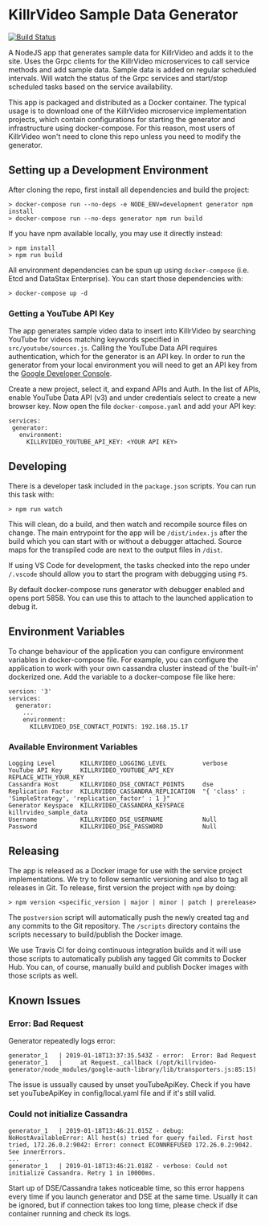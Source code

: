 # KillrVideo Sample Data Generator

[![Build Status](https://travis-ci.org/KillrVideo/killrvideo-generator.svg?branch=master)](https://travis-ci.org/KillrVideo/killrvideo-generator)

A NodeJS app that generates sample data for KillrVideo and adds it to the site. Uses the Grpc
clients for the KillrVideo microservices to call service methods and add sample data. Sample
data is added on regular scheduled intervals. Will watch the status of the Grpc services and
start/stop scheduled tasks based on the service availability.

This app is packaged and distributed as a Docker container. The typical usage is to download one of the KillrVideo microservice implementation projects, which contain configurations for starting the generator and infrastructure using docker-compose. For this reason, most users of KillrVideo won't need to clone this repo unless you need to modify the generator.

## Setting up a Development Environment

After cloning the repo, first install all dependencies and build the project:
```
> docker-compose run --no-deps -e NODE_ENV=development generator npm install
> docker-compose run --no-deps generator npm run build
```

If you have npm available locally, you may use it directly instead:
```
> npm install
> npm run build
```

All environment dependencies can be spun up using `docker-compose` (i.e. Etcd and DataStax
Enterprise). You can start those dependencies with:
```
> docker-compose up -d
```

### Getting a YouTube API Key

The app generates sample video data to insert into KillrVideo by searching YouTube for videos matching keywords specified in `src/youtube/sources.js`. Calling the YouTube Data API requires  authentication, which for the generator is an API key. In order to run the generator from your local environment you will need to get an API key from the [Google Developer Console](https://console.developers.google.com/). 

Create a new project, select it, and expand APIs and Auth. In the list of APIs, enable YouTube Data API (v3) and under credentials select to create a new browser key. Now open the file `docker-compose.yaml` and add your API key:
 ```
 services:
  generator:
    environment:
      KILLRVIDEO_YOUTUBE_API_KEY: <YOUR API KEY> 
```

## Developing

There is a developer task included in the `package.json` scripts. You can run this task with:
```
> npm run watch
```
This will clean, do a build, and then watch and recompile source files on change. The main
entrypoint for the app will be `/dist/index.js` after the build which you can start with or
without a debugger attached. Source maps for the transpiled code are next to the output files
in `/dist`.

If using VS Code for development, the tasks checked into the repo under `/.vscode` should 
allow you to start the program with debugging using `F5`.

By default docker-compose runs generator with debugger enabled and opens port 5858. You can use this to attach to the launched application to debug it.

## Environment Variables

To change behaviour of the application you can configure environment variables in docker-compose file. For example, you can configure the application to work with your own cassandra cluster instead of the 'built-in' dockerized one. Add the variable to a docker-compose file like here:
```
version: '3'
services:
  generator:
    ...
    environment:
      KILLRVIDEO_DSE_CONTACT_POINTS: 192.168.15.17
```

### Available Environment Variables
```
Logging Level       KILLRVIDEO_LOGGING_LEVEL          verbose
YouTube API Key     KILLRVIDEO_YOUTUBE_API_KEY        REPLACE_WITH_YOUR_KEY
Cassandra Host      KILLRVIDEO_DSE_CONTACT_POINTS     dse
Replication Factor  KILLRVIDEO_CASSANDRA_REPLICATION  "{ 'class' : 'SimpleStrategy', 'replication_factor' : 1 }"
Generator Keyspace  KILLRVIDEO_CASSANDRA_KEYSPACE     killrvideo_sample_data
Username            KILLRVIDEO_DSE_USERNAME           Null
Password            KILLRVIDEO_DSE_PASSWORD           Null
````

## Releasing

The app is released as a Docker image for use with the service project implementations.
We try to follow semantic versioning and also to tag all releases in Git. To release, first
version the project with `npm` by doing:
```
> npm version <specific_version | major | minor | patch | prerelease>
```
The `postversion` script will automatically push the newly created tag and any commits to the
Git repository. The `/scripts` directory contains the scripts necessary to build/publish the
Docker image. 

We use Travis CI for doing continuous integration builds and it will use those scripts to 
automatically publish any tagged Git commits to Docker Hub. You can, of course, manually
build and publish Docker images with those scripts as well.

## Known Issues

### Error: Bad Request

Generator repeatedly logs error:

```
generator_1   | 2019-01-18T13:37:35.543Z - error:  Error: Bad Request
generator_1   |     at Request._callback (/opt/killrvideo-generator/node_modules/google-auth-library/lib/transporters.js:85:15)
```

The issue is ussually caused by unset youTubeApiKey. Check if you have set youTubeApiKey in config/local.yaml file and if it's still valid.

### Could not initialize Cassandra 

```
generator_1   | 2019-01-18T13:46:21.015Z - debug:  NoHostAvailableError: All host(s) tried for query failed. First host tried, 172.26.0.2:9042: Error: connect ECONNREFUSED 172.26.0.2:9042. See innerErrors.
...
generator_1   | 2019-01-18T13:46:21.018Z - verbose: Could not initialize Cassandra. Retry 1 in 10000ms.
```

Start up of DSE/Cassandra takes noticeable time, so this error happens every time if you launch generator and DSE at the same time. Usually it can be ignored, but if connection takes too long time, please check if dse container running and check its logs.
